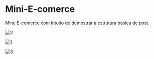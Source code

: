 # Mini-E-comerce
Mine E-comerce com intuito de demostrar a estrutura básica de post.

![2](https://user-images.githubusercontent.com/67370543/89329091-b893f780-d664-11ea-8993-fe6c5a687b6c.png)

![1](https://user-images.githubusercontent.com/67370543/89329332-09a3eb80-d665-11ea-9e5b-f265c410f2f9.png)

![3](https://user-images.githubusercontent.com/67370543/89555543-8e6a4300-d7e6-11ea-96e9-77dd8438e196.png)
